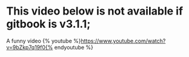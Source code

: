 # This video below is not available if gitbook is v3.1.1;


A funny video
{% youtube %}https://www.youtube.com/watch?v=9bZkp7q19f0{% endyoutube %}

